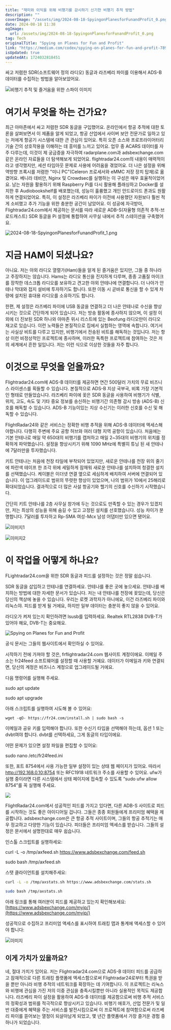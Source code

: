 ```yaml
---
title: "재미와 이익을 위해 비행기를 감시하기 신기한 비행기 추적 방법"
description: ""
coverImage: "/assets/img/2024-08-18-SpyingonPlanesforFunandProfit_0.png"
date: 2024-08-18 11:38
ogImage: 
  url: /assets/img/2024-08-18-SpyingonPlanesforFunandProfit_0.png
tag: Tech
originalTitle: "Spying on Planes for Fun and Profit"
link: "https://medium.com/codex/spying-on-planes-for-fun-and-profit-789f4ef7d799"
isUpdated: true
updatedAt: 1724032818451
---
```



싸고 저렴한 SDR(소프트웨어 정의 라디오) 동글과 라즈베리 파이를 이용해서 ADS-B 데이터를 수집하는 방법을 알아보았어요.

![비행기 추적 및 즐거움을 위한 스파이 이미지](/assets/img/2024-08-18-SpyingonPlanesforFunandProfit_0.png)

# 여기서 무엇을 하는 건가요?

최근 아마존에서 싸고 저렴한 SDR 동글을 구입했어요. 온라인에서 항공 추적에 대한 토론을 살펴보면서 이 제품을 알게 되었고, 항공 산업에서 사이버 보안 전문가로 일하고 있는 저에게 항공기 시스템에 대한 큰 관심이 있어요. 특히 오픈 소스와 프로프라이어터리 기술 간의 상호작용을 이해하는 데 흥미를 느끼고 있어요. 업무 중 ACARS 데이터를 자주 다루는데, 이것이 제 궁금증을 자극하여 radarplane.com과 adsbexchange.com 같은 온라인 자료들을 더 탐색해보게 되었어요. flightradar24.com의 내용이 매력적이라고 생각했지만, 세션 타임아웃 문제로 사용에 어려움을 겪었어요. 더 나은 설정을 위해 역방향 프록시를 저렴한 "미니 PC"(Celeron 프로세서와 eMMC 저장 장치 탑재)로 옮겼어요. 베니라 데비안, Nginx 및 Crowdsec를 실행하는 이 구성은 매우 효율적이었어요. 남는 자원을 활용하기 위해 Raspberry Pi를 다시 활용해 플래싱하고 Docker를 설치한 후 Audiobookshelf를 배포했는데, 성능이 훌륭했고 개인 안드로이드 폰과도 원활하게 연결되었어요. 특히, 이 설정은 라즈베리 파이가 이전에 사용했던 자원보다 훨씬 적게 소비했고 추가 기능을 위한 충분한 공간이 남았어요. 이 성공에 자극받아, Flightradar24.com에서 제공하는 문서를 따라 새로운 ADB-S(자율형 의존적 추적-브로드캐스트) SDR 동글을 Pi 설정에 통합하여 사무실 내에서 추적 스테이션을 구축했어요.

<div class="content-ad"></div>

![2024-08-18-SpyingonPlanesforFunandProfit_1.png](/assets/img/2024-08-18-SpyingonPlanesforFunandProfit_1.png)

# 지금 HAM이 되셨나요?

아니요. 저는 야외 라디오 열렬가(Ham)들을 알게 된 즐거움은 있지만, 그들 중 하나라고 주장하지는 않습니다. Hams는 라디오 통신을 진지하게 다루며, 종종 고품질 마이크를 장착한 데스크톱 라디오를 보유하고 견고한 야외 안테나에 연결합니다. 더 나아가 안테나 막대와 접지 설비에 투자하기도 합니다. 또한 이동 시 곧바로 통신을 할 수 있게 차량에 설치된 휴대용 라디오를 소유하기도 합니다.

한편, 제 설정은 라즈베리 파이에 USB 동글을 연결하고 더 나은 안테나로 수신을 향상시키는 것으로 간단하게 되어 있습니다. 저는 방송 활동에 종사하지 않으며, 이 설정 이외에 더 진보된 SDR 하나와 아마존 위시 리스트에 있는 Beofung 라디오만이 라디오 재고로 있습니다. 이런 노력들은 본질적으로 집에서 실험하는 영역에 속합니다. 여기서는 사실상 비트를 다루고 있지만, 비행기에서 전송된 비트를 해독하는 것입니다. 저는 항상 이런 비정상적인 프로젝트에 종사하며, 이러한 독특한 프로젝트에 참여하는 것은 저의 세계에서 흔한 일입니다. 저는 이런 식으로 이상한 것들을 자주 합니다.

<div class="content-ad"></div>

# 이것으로 무엇을 얻을까요?

Flightradar24.com에 ADS-B 데이터를 제공하면 연간 500달러 가치의 무료 비즈니스 라이센스를 획들할 수 있습니다. 본질적으로 ADS-B 지상 국부국, 비록 가장 기본적인 형태로 만들었습니다. 라즈베리 파이에 꽂은 SDR 동글을 사용하여 비행기가 식별, 위치, 고도, 속도 및 기타 중요 정보를 송신하는 비행기간 의존형 감시 방송 (ADS-B) 신호를 해독할 수 있습니다. ADS-B 기능이있는 지상 수신기는 이러한 신호를 수신 및 해독할 수 있습니다.

FlightRadar24와 같은 서비스는 정확한 비행 추적을 위해 ADS-B 데이터에 액세스해야합니다. 다행히 주변에 주요 공항 허브와 여러 대형 지역 공항이 있습니다. 처음에는 기본 안테나로 매일 약 650대의 비행기를 캡처하고 매일 2~35대의 비행기의 위치를 정확하게 파악했습니다. 설정을 향상시키기 위해 1090 MHz에 특별히 튜닝 된 새 안테나에 7달러만을 투자했습니다.

키트 안테나는 처음에 천장 타일에 부착되어 있었지만, 새로운 안테나를 천장 위의 줄기에 파란색 테이프 한 조각 위에 세밀하게 잠재워 새로운 안테나를 설치하여 청결한 설치를 선택했습니다. 케이블은 이더넷 연결 옆으로 세심하게 배치하여 서버에 연결되어 있습니다. 이 업그레이드로 범위의 뚜렷한 향상이 있었으며, 나의 범위가 10에서 25해리로 확대되었습니다. 결과적으로 더 많은 사설 항공기와 헬기의 신호를 수신하기 시작했습니다.

<div class="content-ad"></div>

간단히 키트 안테나를 2층 사무실 창가에 두는 것으로도 만족할 수 있는 경우가 있겠지만, 저는 최상의 성능을 위해 숨길 수 있고 고정된 설치를 선호했습니다. 성능 차이가 분명합니다. 7달러를 투자하고 Rp-SMA 여성-Mcx 남성 어댑터만 있으면 됐어요.

![이미지1](/assets/img/2024-08-18-SpyingonPlanesforFunandProfit_2.png)

![이미지2](/assets/img/2024-08-18-SpyingonPlanesforFunandProfit_3.png)

# 이 작업을 어떻게 하나요?

<div class="content-ad"></div>

FLightradar24.com을 위한 SDR 동글과 피드를 설정하는 것은 정말 쉽습니다.

SDR 동글을 삽입하고 안테나를 연결하세요. 안테나를 좋은 곳에 놓으세요. 안테나를 배치하는 방법에 대한 자세한 문서가 있습니다. 저는 내 안테나를 천장에 꽂았는데, 당신은 당신의 책상에 놓을 수 있습니다. 우리는 로켓 과학자가 아니에요, 이건 라즈베리 파이와 리눅스야. 피드를 받게 될 거에요, 하지만 일부 데이터는 충분히 좋지 않을 수 있어요.

라디오가 켜져 있는지 확인하려면 lsusb를 입력하세요. Realtek RTL2838 DVB-T가 있어야 해요, DVB-T는 중요해요.

![Spying on Planes for Fun and Profit](/assets/img/2024-08-18-SpyingonPlanesforFunandProfit_4.png)

<div class="content-ad"></div>

공식 문서는 그들의 웹사이트에서 확인하실 수 있어요.

시작하기 전에 가져야 할 것은, frflightradar24.com 웹사이트 계정이에요. 이메일 주소는 fr24feed 소프트웨어를 설정할 때 사용할 거예요. 데이터가 이메일과 키와 연결되면, 당신의 계정은 비즈니스 계정으로 업그레이드될 거에요.

다음 명령어를 실행해 주세요.

sudo apt update

<div class="content-ad"></div>

sudo apt upgrade

아래 스크립트를 실행하여 시도해 볼 수 있어요:

```shell
wget -qO- https://fr24.com/install.sh | sudo bash -s
```

이메일과 공유 키를 입력해야 합니다. 또한 수신기 타입을 선택해야 하는데, 옵션 1 또는 dvbt여야 합니다. dvbt를 선택하세요, 그게 동글의 타입이에요.

<div class="content-ad"></div>

어떤 문제가 있으면 설정 파일을 편집할 수 있어요:

sudo nano /etc/fr24feed.ini

또한, 포트 8754에서 사용 가능한 일부 설정이 있는 상태 웹 페이지가 있어요. 따라서 http://192.168.0.10:8754 또는 RFC1918 네트워크 주소를 사용할 수 있어요. ufw가 실행 중이라면 다른 시스템에서 상태 페이지에 접속할 수 있도록 “sudo ufw allow 8754”를 꼭 실행해 주세요.

<img src="/assets/img/2024-08-18-SpyingonPlanesforFunandProfit_5.png" />

<div class="content-ad"></div>

FlightRadar24.com에서 성공적인 피드를 가지고 있다면, 다른 ADB-S 사이트로 피드를 시작하는 것도 좋은 아이디어일 겁니다. 그들은 종종 회원들에게 프리미엄 혜택을 제공합니다. adsbexchange.com은 큰 항공 추적 사이트이며, 그들의 항공 추적기는 매우 정교하고 다양한 기능이 있습니다. 피더들은 프리미엄 액세스를 받습니다. 그들의 설정은 문서에서 설명한대로 매우 쉽습니다.

인스톨 스크립트를 실행하세요:


curl -L -o /tmp/axfeed.sh https://www.adsbexchange.com/feed.sh

sudo bash /tmp/axfeed.sh


<div class="content-ad"></div>

스탯 클라이언트를 설치해주세요:

```bash
curl -L -o /tmp/axstats.sh https://www.adsbexchange.com/stats.sh

sudo bash /tmp/axstats.sh
```

아래 링크를 통해 여러분이 피드를 제공하고 있는지 확인해보세요: [https://www.adsbexchange.com/myip/](https://www.adsbexchange.com/myip/)

<div class="content-ad"></div>

성공적으로 수집하고 프리미엄 액세스를 표시하여 트래킹 맵과 통계에 액세스할 수 있어야 합니다:

![이미지](/assets/img/2024-08-18-SpyingonPlanesforFunandProfit_6.png)

## 이게 가치가 있을까요?

네, 절대 가치가 있어요. 저는 Flightradar24.com으로 ADS-B 데이터 피드를 공급하고 잠재적으로 다른 트래킹 플랫폼에 액세스함으로써 Flightradar24로부터 특권을 받을 뿐만 아니라 비행 추적의 네트워크를 확장하는 데 기여합니다. 이 프로젝트는 리눅스와 비행에 관심을 가진 저의 이중 관심을 충족시킬뿐만 아니라 실용적인 목적도 제공합니다. 라즈베리 파이 설정을 활용하여 ADS-B 데이터를 제공함으로써 비행 추적 서비스의 정확성과 범위를 적극적으로 향상시키고 있습니다. 비행기 애호가, 산업 전문가 및 일반 대중에게 혜택을 주는 서비스를 발전시킴으로써 이 프로젝트에 참여함으로써 라즈베리 파이를 뜯어보는 열정이 되살아남게 되었고, 몇 년간 플랫폼에서 가장 즐거운 경험 중 하나가 되었습니다.